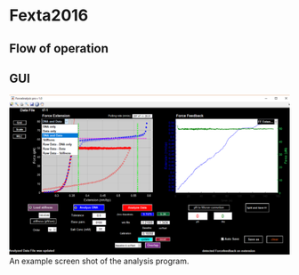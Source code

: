 # Fexta2016

## Flow of operation
## GUI
![gui](Gui.png)
An example screen shot of the analysis program.
